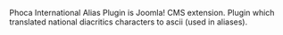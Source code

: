 Phoca International Alias Plugin is Joomla! CMS extension. Plugin which translated national diacritics characters to ascii (used in aliases).